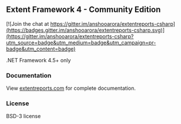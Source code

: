 ## Extent Framework 4 - Community Edition

[![Join the chat at https://gitter.im/anshooarora/extentreports-csharp](https://badges.gitter.im/anshooarora/extentreports-csharp.svg)](https://gitter.im/anshooarora/extentreports-csharp?utm_source=badge&utm_medium=badge&utm_campaign=pr-badge&utm_content=badge)

.NET Framework 4.5+ only

### Documentation

View [extentreports.com](http://extentreports.com/docs/versions/4/net/) for complete documentation.

### License

BSD-3 license
